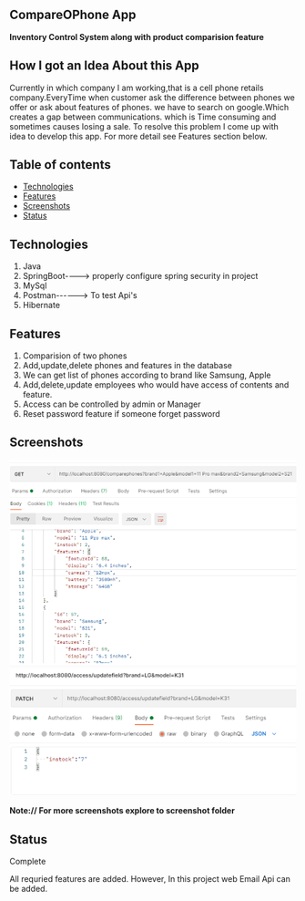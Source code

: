 ## CompareOPhone App
**Inventory Control System along with product comparision feature**

## How I got an Idea About this App

Currently in which company I am working,that is a cell phone retails company.EveryTime when customer ask the difference between phones we offer or ask about features of phones. we have to search on google.Which creates a gap between communications. which is Time consuming and sometimes causes losing a sale. To resolve this problem I come up with idea to develop this app. For more 
detail see Features section below.

## Table of contents
* [Technologies](#technologies)
* [Features](#features)
* [Screenshots](#screenshots)
* [Status](#status)


## Technologies
1. Java
2. SpringBoot----> properly configure spring security in project
3. MySql
4. Postman------> To test Api's
5. Hibernate


## Features
1. Comparision of two phones
2. Add,update,delete phones and features in the database
3. We can get list of phones according to brand like Samsung, Apple
4. Add,delete,update employees who would have access of contents and feature. 
5. Access can be controlled by admin or Manager 
6. Reset password feature if someone forget password


## Screenshots

![compare Phone](./screenshots/comparephones.png)
![update Quantity Phone](./screenshots/updateQuantityOfPhone.png)


**Note:// For more screenshots explore to screenshot folder**

## Status
Complete

All requried features are added. However, In this project web Email Api can be added. 



